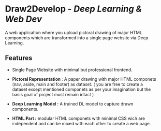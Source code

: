 # Draw2Develop - *Deep Learning & Web Dev*
    
A web application where you upload pictoral drawing of major HTML components which are transformed into a single page website via Deep Learning.
    
## Features

- Single Page Website with minimal but professional frontend.

- **Pictoral Representation :** A paper drawing with major HTML componets (nav, aside, main and footer) as dataset. 
( you are free to create a dataset except mentioned componets as per your imagination but the basis goal of project must remain intact )

- **Deep Learning Model :** A trained DL model to capture drawn components.

- **HTML Part :**  modular HTML componets with minimal CSS wich are independent and can be mixed with each other to create a web page.
